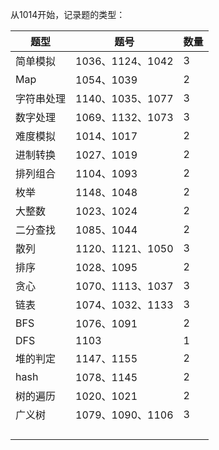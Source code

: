 从1014开始，记录题的类型：

| 题型       | 题号             | 数量 |
| ---------- | ---------------- | ---- |
| 简单模拟   | 1036、1124、1042 | 3    |
| Map        | 1054、1039       | 2    |
| 字符串处理 | 1140、1035、1077 | 3    |
| 数字处理   | 1069、1132、1073 | 3    |
| 难度模拟   | 1014、1017       | 2    |
| 进制转换   | 1027、1019       | 2    |
| 排列组合   | 1104、1093       | 2    |
| 枚举       | 1148、1048       | 2    |
| 大整数     | 1023、1024       | 2    |
| 二分查找   | 1085、1044       | 2    |
| 散列       | 1120、1121、1050 | 3    |
| 排序       | 1028、1095       | 2    |
| 贪心       | 1070、1113、1037 | 3    |
| 链表       | 1074、1032、1133 | 3    |
| BFS        | 1076、1091       | 2    |
| DFS        | 1103             | 1    |
| 堆的判定   | 1147、1155       | 2    |
| hash       | 1078、1145       | 2    |
| 树的遍历   | 1020、1021       | 2    |
| 广义树     | 1079、1090、1106 | 3    |
|            |                  |      |
|            |                  |      |
|            |                  |      |
|            |                  |      |

